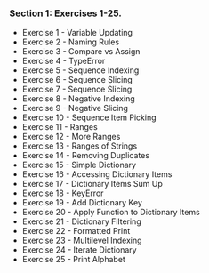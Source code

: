 ### Section 1: Exercises 1-25.
* Exercise 1 - Variable Updating
* Exercise 2 - Naming Rules
* Exercise 3 - Compare vs Assign
* Exercise 4 - TypeError
* Exercise 5 - Sequence Indexing
* Exercise 6 - Sequence Slicing
* Exercise 7 - Sequence Slicing
* Exercise 8 - Negative Indexing
* Exercise 9 - Negative Slicing
* Exercise 10 - Sequence Item Picking
* Exercise 11 - Ranges
* Exercise 12 - More Ranges
* Exercise 13 - Ranges of Strings
* Exercise 14 - Removing Duplicates
* Exercise 15 - Simple Dictionary
* Exercise 16 - Accessing Dictionary Items
* Exercise 17 - Dictionary Items Sum Up
* Exercise 18 - KeyError
* Exercise 19 - Add Dictionary Key
* Exercise 20 - Apply Function to Dictionary Items
* Exercise 21 - Dictionary Filtering
* Exercise 22 - Formatted Print
* Exercise 23 - Multilevel Indexing
* Exercise 24 - Iterate Dictionary
* Exercise 25 - Print Alphabet
